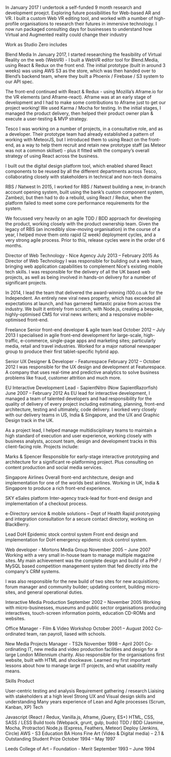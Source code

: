 
In January 2017 I undertook a self-funded 9 month research and development proejct. Exploring future possibilities for Web-based AR and VR. I built a custom Web VR editing tool, and worked with a number of high-profile organisations to research their futures in immersive technology. I now run packaged consulting days for businesses to understand how Virtual and Augmented reality could change their industry

Work as Studio Zero includes

Blend Media
In January 2017, I started researching the feasibility of Virtual Reality on the web (WebVR) - I built a WebVR editor tool for Blend.Media, using React & Redux on the front end. The initial prototype (built in around 3 weeks) was using AWS S3 as the store, which was then handed over to Blend’s backend team, where they built a Phoenix / Firebase / S3 system to our API spec.

The front-end continued with React & Redux - using Mozilla’s Aframe.io for the VR elements (and Aframe-react). Aframe was at an early stage of development and I had to make some contributions to Aframe just to get our project working! We used Karma / Mocha for testing. In the initial stages, I managed the product delivery, then helped their product owner plan & execute a user-testing & MVP strategy.

Tesco
I was working on a number of projects, in a consultative role, and as a developer. Their prototype team had already established a pattern of working with MeteorJS, but I introduced them to using React on the front-end, as a way to help them recruit and retain new prototype staff (as Meteor was not a common skillset) - plus it fitted with the company’s overall strategy of using React across the business.

I built out the digital design platform tool, which enabled shared React components to be reused by all the different departments across Tesco, collaborating closely with stakeholders in technical and non-tech domains

RBS / Natwest
In 2015, I worked for RBS / Natwest building a new, in-branch account opening system, built using the bank’s custom component system, Zambezi, but then had to do a rebuild, using React / Redux, when the platform failed to meet some core performance requirements for the system.

We focussed very heavily on an agile TDD / BDD approach for developing the product, working closely with the product ownership team. Given the legacy of RBS (an incredibly slow-moving organisation) in the course of a year, I helped move them onto rapid (2 week) deployment cycles, and a very strong agile process. Prior to this, release cycles were in the order of 6 months.

Director of Web Technology - Nice Agency
July 2013 – February 2015
As Director of Web Technology I was responsible for building out a web team, bringing web application capabilities to complement Nice's existing mobile tech skills. I was responsible for the delivery of all the UK based web projects, as well as being involved in hands-on delivery for a number of significant projects.

In 2014, I lead the team that delivered the award-winning i100.co.uk for the Independent. An entirely new viral news property, which has exceeded all expectations at launch, and has garnered fantastic praise from across the industry. We built it entirely from scratch, with Node.js, creating a bespoke, highly-optimised CMS for viral news writers; and a responsive mobile-optimised front-end.

Freelance Senior front-end developer & agile team lead
October 2012 – July 2013
I specialised in agile front-end development for large-scale, high-traffic, e-commerce, single-page apps and marketing sites; particularly media, retail and travel industries. Worked for a major national newspaper group to produce their first tablet-specific hybrid app.

Senior UX Designer & Developer - Featurespace
February 2012 – October 2012
I was responsible for the UX design and development at Featurespace. A company that uses real-time and predictive analytics to solve business problems like fraud, customer attrition and much more.

EU Interactive Development Lead - SapientNitro (Now SapientRazorfish)
June 2007 – February 2012
As EU lead for interactive development, I managed a team of talented developers and had responsibility for the quality of delivery of every project including estimating, planning, front-end architecture, testing and ultimately, code delivery. I worked very closely with our delivery teams in US, India & Singapore, and the UX and Graphic Design track in the UK.

As a project lead, I helped manage multidisciplinary teams to maintain a high standard of execution and user experience, working closely with business analysts, account team, design and development tracks in this client-facing role. Projects include:

Marks & Spencer
Responsible for early-stage interactive prototyping and architecture for a significant re-platforming project. Plus consulting on content production and social media services.

Singapore Airlines
Overall front-end architecture, design and implementation for one of the worlds best airlines. Working in UK, India & Singapore to produce a rich front-end experience.

SKY eSales platform
Inter-agency track-lead for front-end design and implementation of a checkout process.

e-Directory service & mobile solutions – Dept of Health
Rapid prototyping and integration consultation for a secure contact directory, working on BlackBerry.

Lead DoH Epidemic stock control system
Front end design and implementation for DoH emergency epidemic stock control system.

Web developer - Mortons Media Group
November 2005 – June 2007
Working with a very small in-house team to manage multiple magazine sites. My main achievement was the complete design and build of a PHP / MySQL based competition management system that fed directly into the company's CRM systems.

I was also responsible for the new build of two sites for new acquisitions; forum manager and community builder; updating content, building micro-sites, and general operational duties.

Interactive Media Production
September 2002 – November 2005
Working with micro-businesses, museums and public sector organisations producing interactives, touch-screen information points, education CD-ROMs and websites.

Office Manager - Film & Video Workshop
October 2001 – August 2002
Co-ordinated team, ran payroll, liased with schools.

New Media Projects Manager - TS2k
November 1998 – April 2001
Co-ordinating IT, new media and video production facilities and design for a large London Millennium charity. Also responsible for the organisations first website, built with HTML and shockwave. Learned my first important lessons about how to manage large IT projects, and what usability really means.

Skills
Product

User-centric testing and analysis
Requirement gathering / research
Liaising with stakeholders at a high level
Strong UX and Visual design skills and understanding
Many years experience of Lean and Agile processes (Scrum, Kanban, XP)
Tech

Javascript (React / Redux, Vanilla.js, Aframe, jQuery, ES+)
HTML, CSS, SASS / LESS
Build tools (Webpack, grunt, gulp, budo)
TDD / BDD (Jasmine, Mocha, Protractor)
Node.js (Express, Feathers, Meteor)
Deploy (Jenkins, Circle)
AWS - S3
Education
BA Hons Fine Art (Video & Digital media) – 2.1 & Outstanding Student Prize
October 1994 – May 1997

Leeds College of Art – Foundation - Merit
September 1993 – June 1994